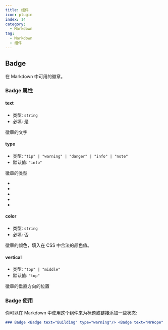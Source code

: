 ```yaml
---
title: 组件
icon: plugin
index: 14
category:
  - Markdown
tag:
  - Markdown
  - 组件
---
```


## Badge

在 Markdown 中可用的徽章。

### Badge 属性

#### text

- 类型: `string`
- 必填: 是

徽章的文字

#### type

- 类型: `"tip" | "warning" | "danger" | "info" | "note"`
- 默认值: `"info"`

徽章的类型

- <Badge text="tip" type="tip" vertical="middle" />
- <Badge text="warning" type="warning" vertical="middle" />
- <Badge text="danger" type="danger" vertical="middle" />
- <Badge text="info" type="info" vertical="middle" />
- <Badge text="note" type="note" vertical="middle" />

#### color

- 类型: `string`
- 必填: 否

徽章的颜色，填入在 CSS 中合法的颜色值。

#### vertical

- 类型: `"top" | "middle"`
- 默认值: `"top"`

徽章的垂直方向的位置

### Badge 使用

你可以在 Markdown 中使用这个组件来为标题或链接添加一些状态:

```md
### Badge <Badge text="Building" type="warning"/> <Badge text="MrHope" color="grey" />
```
